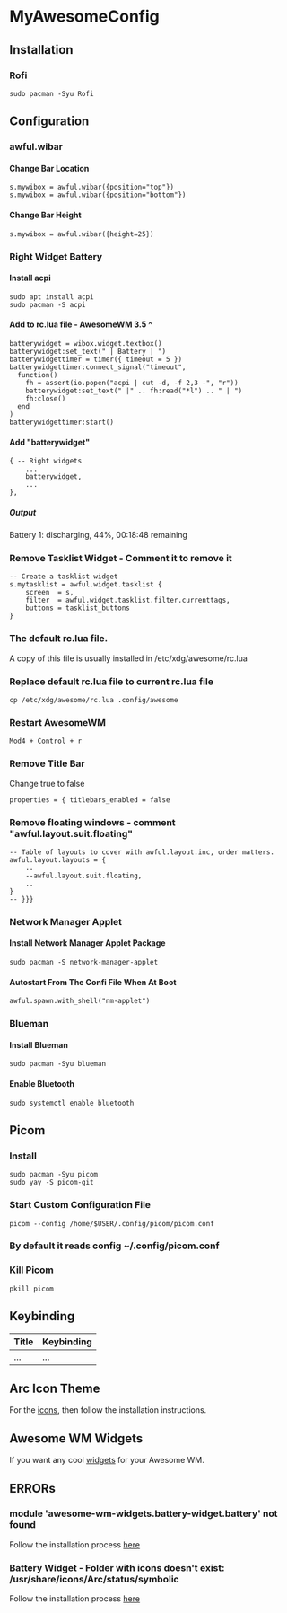 # MyAwesomeConfig
## Installation
### Rofi
```
sudo pacman -Syu Rofi
```
## Configuration
### awful.wibar
#### Change Bar Location
```
s.mywibox = awful.wibar({position="top"})
s.mywibox = awful.wibar({position="bottom"})
```
#### Change Bar Height
```
s.mywibox = awful.wibar({height=25})
```
### Right Widget Battery
#### Install acpi
```
sudo apt install acpi
sudo pacman -S acpi
```
#### Add to rc.lua file - AwesomeWM 3.5 ^
```
batterywidget = wibox.widget.textbox()    
batterywidget:set_text(" | Battery | ")    
batterywidgettimer = timer({ timeout = 5 })    
batterywidgettimer:connect_signal("timeout",    
  function()    
    fh = assert(io.popen("acpi | cut -d, -f 2,3 -", "r"))    
    batterywidget:set_text(" |" .. fh:read("*l") .. " | ")    
    fh:close()    
  end    
)    
batterywidgettimer:start()
```
#### Add "batterywidget"
```
{ -- Right widgets
    ...
    batterywidget,
    ...
},
```
##### Output
Battery 1: discharging, 44%, 00:18:48 remaining
### Remove Tasklist Widget - Comment it to remove it
```
-- Create a tasklist widget
s.mytasklist = awful.widget.tasklist {
    screen  = s,
    filter  = awful.widget.tasklist.filter.currenttags,
    buttons = tasklist_buttons
}
```
### The default rc.lua file.
A copy of this file is usually installed in /etc/xdg/awesome/rc.lua
### Replace default rc.lua file to current rc.lua file
```
cp /etc/xdg/awesome/rc.lua .config/awesome
```
### Restart AwesomeWM
```
Mod4 + Control + r
```
### Remove Title Bar
Change true to false
```
properties = { titlebars_enabled = false
```
### Remove floating windows - comment "awful.layout.suit.floating"
```
-- Table of layouts to cover with awful.layout.inc, order matters.
awful.layout.layouts = {
    ..
    --awful.layout.suit.floating,
    ..
}
-- }}}
```
### Network Manager Applet
#### Install Network Manager Applet Package
```
sudo pacman -S network-manager-applet
```
#### Autostart From The Confi File When At Boot
```
awful.spawn.with_shell("nm-applet")
```
### Blueman
#### Install Blueman
```
sudo pacman -Syu blueman
```
#### Enable Bluetooth
```
sudo systemctl enable bluetooth
```
## Picom
### Install
```
sudo pacman -Syu picom
sudo yay -S picom-git
```
### Start Custom Configuration File
```
picom --config /home/$USER/.config/picom/picom.conf
```
### By default it reads config ~/.config/picom.conf
### Kill Picom
```
pkill picom
```
## Keybinding
| Title  | Keybinding |
| ------------- | ------------- |
| ... | ... |

## Arc Icon Theme
For the [icons](https://github.com/horst3180/arc-icon-theme), then follow the installation instructions.

## Awesome WM Widgets
If you want any cool [widgets](https://github.com/streetturtle/awesome-wm-widgets) for your Awesome WM.

## ERRORs
### module 'awesome-wm-widgets.battery-widget.battery' not found
Follow the installation process [here](https://github.com/streetturtle/awesome-wm-widgets#installation)
### Battery Widget - Folder with icons doesn't exist: /usr/share/icons/Arc/status/symbolic
Follow the installation process [here](https://github.com/horst3180/arc-icon-theme#installation)
